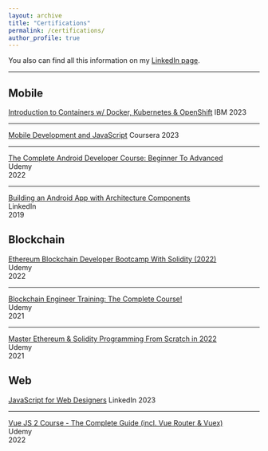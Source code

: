 ```yaml
---
layout: archive
title: "Certifications"
permalink: /certifications/
author_profile: true
---
```


You also can find all this information on my [LinkedIn page](https://www.linkedin.com/in/ruiarrua/).

--- 

## Mobile 


[Introduction to Containers w/ Docker, Kubernetes & OpenShift]()
IBM
2023

---

[Mobile Development and JavaScript]()
Coursera
2023


---

[The Complete Android Developer Course: Beginner To Advanced]()  
Udemy  
2022

---

[Building an Android App with Architecture Components]()  
LinkedIn  
2019 


## Blockchain

[Ethereum Blockchain Developer Bootcamp With Solidity (2022)]()  
Udemy  
2022

---

[Blockchain Engineer Training: The Complete Course!]()  
Udemy  
2021

---

[Master Ethereum & Solidity Programming From Scratch in 2022]()  
Udemy  
2021


## Web

[JavaScript for Web Designers]()
LinkedIn
2023

---

[Vue JS 2 Course - The Complete Guide (incl. Vue Router & Vuex)]()  
Udemy  
2022



